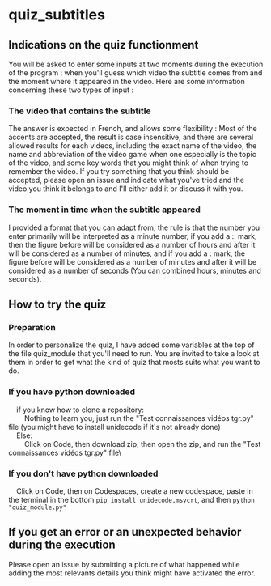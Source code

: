 # quiz_subtitles

## Indications on the quiz functionment

You will be asked to enter some inputs at two moments during the execution of the program : when you'll guess which video the subtitle comes from and the moment where it appeared in the video. Here are some information concerning these two types of input :

### The video that contains the subtitle

The answer is expected in French, and allows some flexibility : Most of the accents are accepted, the result is case insensitive, and there are several allowed results for each videos, including the exact name of the video, the name and abbreviation of the video game when one especially is the topic of the video, and some key words that you might think of when trying to remember the video. If you try something that you think should be accepted, please open an issue and indicate what you've tried and the video you think it belongs to and I'll either add it or discuss it with you.

### The moment in time when the subtitle appeared

I provided a format that you can adapt from, the rule is that the number you enter primarily will be interpreted as a minute number, if you add a :: mark, then the figure before will be considered as a number of hours and after it will be considered as a number of minutes, and if you add a : mark, the figure before will be considered as a number of minutes and after it will be considered as a number of seconds (You can combined hours, minutes and seconds).

## How to try the quiz

### Preparation

In order to personalize the quiz, I have added some variables at the top of the file quiz_module that you'll need to run. You are invited to take a look at them in order to get what the kind of quiz that mosts suits what you want to do.

### If you have python downloaded

&nbsp;&nbsp;&nbsp;&nbsp;if you know how to clone a repository:  
&nbsp;&nbsp;&nbsp;&nbsp;&nbsp;&nbsp;&nbsp;&nbsp;Nothing to learn you, just run the "Test connaissances vidéos tgr.py" file (you might have to install unidecode if it's not already done)\
&nbsp;&nbsp;&nbsp;&nbsp;Else:\
&nbsp;&nbsp;&nbsp;&nbsp;&nbsp;&nbsp;&nbsp;&nbsp;Click on Code, then download zip, then open the zip, and run the "Test connaissances vidéos tgr.py" file\

### If you don't have python downloaded

&nbsp;&nbsp;&nbsp;&nbsp;Click on Code, then on Codespaces, create a new codespace, paste in the terminal in the bottom ```pip install unidecode,msvcrt```, and then ```python "quiz_module.py"```

## If you get an error or an unexpected behavior during the execution

Please open an issue by submitting a picture of what happened while adding the most relevants details you think might have activated the error.
